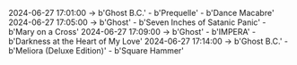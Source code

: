2024-06-27 17:01:00 -> b'Ghost B.C.' - b'Prequelle' - b'Dance Macabre'
2024-06-27 17:05:00 -> b'Ghost' - b'Seven Inches of Satanic Panic' - b'Mary on a Cross'
2024-06-27 17:09:00 -> b'Ghost' - b'IMPERA' - b'Darkness at the Heart of My Love'
2024-06-27 17:14:00 -> b'Ghost B.C.' - b'Meliora (Deluxe Edition)' - b'Square Hammer'
